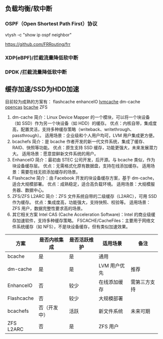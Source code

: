 
## 负载均衡/软中断
### OSPF（Open Shortest Path First）协议
vtysh -c "show ip ospf neighbor"

https://github.com/FRRouting/frr

### XDP(eBPF)/拦截流量降低软中断

### DPDK /拦截流量降低软中断

## 缓存加速/SSD为HDD加速
目前较为成熟的方案有：
flashcache
enhanceIO
[lvmcache](https://man7.org/linux/man-pages/man7/lvmcache.7.html)
dm-cache
[opencas](https://github.com/Open-CAS/open-cas-linux)
[bcache](https://github.com/g2p/bcache-tools)
ZFS


1. dm-cache
简介：Linux Device Mapper 的一个模块，可以将一个块设备（如 SSD）作为另一个块设备（如 HDD）的缓存。
优点：内核自带，集成度高，配置灵活，支持多种缓存策略（writeback、writethrough、passthrough）。
适用场景：企业级和个人用户均可，LVM 用户集成更方便。
2. bcachefs
简介：是 bcache 作者开发的新一代文件系统，集成了缓存、RAID、快照等功能。
优点：原生支持 SSD 缓存，功能更强大，未来发展潜力大。
适用场景：愿意尝鲜新文件系统的用户。
3. EnhanceIO
简介：最初由 STEC 公司开发，后开源。与 bcache 类似，作为块设备缓存层。
优点：无需格式化原有数据盘，支持在线添加缓存。
适用场景：需要在线无损添加缓存的场景。
4. Flashcache
简介：由 Facebook 开发的块设备缓存方案，基于 dm-cache，适合大规模部署。
优点：成熟稳定，适合高负载环境。
适用场景：大规模服务器、数据中心。
5. ZFS/ZFS L2ARC
简介：ZFS 文件系统自带的二级缓存（L2ARC），可用 SSD 作为缓存。
优点：集成度高，功能强大，支持快照、校验等。
适用场景：ZFS 用户，数据完整性要求高的场景。
6. 其它相关方案
Intel CAS (Cache Acceleration Software)：Intel 的商业级缓存加速软件，支持多种缓存策略。
FSCACHE/CacheFiles：主要用于网络文件系统缓存（如 NFS），不是块设备缓存，但有类似加速效果。

| 方案 | 是否内核集成 | 是否活跃维护 | 适用场景 | 备注 |
|--------------|--------------|--------------|--------------------|----------------|
| bcache | 是 | 是 | 通用 | |
| dm-cache | 是 | 是 | LVM 用户优先 | 推荐 |
| EnhanceIO | 否 | 较少 | 在线添加缓存 | 需第三方支持 |
| Flashcache | 否 | 较少 | 大规模部署 | |
| bcachefs | 否（开发中） | 活跃 | 新文件系统 | 未来可期 |
| ZFS L2ARC | 否 | 是 | ZFS 用户 | |